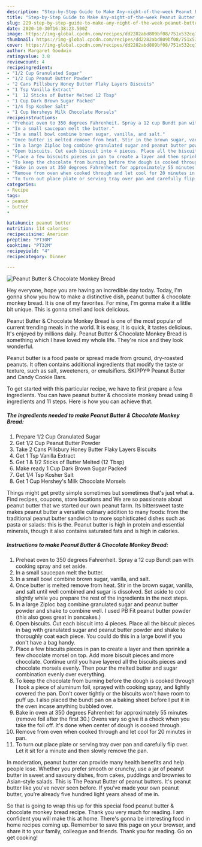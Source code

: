 ```yaml
---
description: "Step-by-Step Guide to Make Any-night-of-the-week Peanut Butter &amp;amp; Chocolate Monkey Bread"
title: "Step-by-Step Guide to Make Any-night-of-the-week Peanut Butter &amp;amp; Chocolate Monkey Bread"
slug: 229-step-by-step-guide-to-make-any-night-of-the-week-peanut-butter-and-amp-chocolate-monkey-bread
date: 2020-10-30T16:38:23.500Z
image: https://img-global.cpcdn.com/recipes/dd2282abd809bf08/751x532cq70/peanut-butter-chocolate-monkey-bread-recipe-main-photo.jpg
thumbnail: https://img-global.cpcdn.com/recipes/dd2282abd809bf08/751x532cq70/peanut-butter-chocolate-monkey-bread-recipe-main-photo.jpg
cover: https://img-global.cpcdn.com/recipes/dd2282abd809bf08/751x532cq70/peanut-butter-chocolate-monkey-bread-recipe-main-photo.jpg
author: Margaret Goodwin
ratingvalue: 3.8
reviewcount: 4
recipeingredient:
- "1/2 Cup Granulated Sugar"
- "1/2 Cup Peanut Butter Powder"
- "2 Cans Pillsbury Honey Butter Flaky Layers Biscuits"
- "1 Tsp Vanilla Extract"
- "1  12 Sticks of Butter Melted 12 Tbsp"
- "1 Cup Dark Brown Sugar Packed"
- "1/4 Tsp Kosher Salt"
- "1 Cup Hersheys Milk Chocolate Morsels"
recipeinstructions:
- "Preheat oven to 350 degrees Fahrenheit. Spray a 12 cup Bundt pan with cooking spray and set aside."
- "In a small saucepan melt the butter."
- "In a small bowl combine brown sugar, vanilla, and salt."
- "Once butter is melted remove from heat. Stir in the brown sugar, vanilla, and salt until well combined and sugar is dissolved. Set aside to cool slightly while you prepare the rest of the ingredients in the next steps."
- "In a large Ziploc bag combine granulated sugar and peanut butter powder and shake to combine well. I used PB Fit peanut butter powder (this also goes great in pancakes.)"
- "Open biscuits. Cut each biscuit into 4 pieces. Place all the biscuit pieces in bag with granulated sugar and peanut butter powder and shake to thoroughly coat each piece. You could do this in a large bowl if you don&#39;t have a bag handy."
- "Place a few biscuits pieces in pan to create a layer and then sprinkle a few chocolate morsel on top. Add more biscuit pieces and more chocolate. Continue until you have layered all the biscuits pieces and chocolate morsels evenly. Then pour the melted butter and sugar combination evenly over everything."
- "To keep the chocolate from burning before the dough is cooked through I took a piece of aluminum foil, sprayed with cooking spray, and lightly covered the pan. Don&#39;t cover tightly or the biscuits won&#39;t have room to puff up. I also placed the bundt pan on a baking sheet before I put it in the oven incase anything bubbled over."
- "Bake in oven at 350 degrees Fahrenheit for approximately 55 minutes (remove foil after the first 30.) Ovens vary so give it a check when you take the foil off. It&#39;s done when center of dough is cooked through."
- "Remove from oven when cooked through and let cool for 20 minutes in pan."
- "To turn out place plate or serving tray over pan and carefully flip over. Let it sit for a minute and then slowly remove the pan."
categories:
- Recipe
tags:
- peanut
- butter
- 

katakunci: peanut butter  
nutrition: 114 calories
recipecuisine: American
preptime: "PT30M"
cooktime: "PT32M"
recipeyield: "4"
recipecategory: Dinner

---
```



![Peanut Butter &amp; Chocolate Monkey Bread](https://img-global.cpcdn.com/recipes/dd2282abd809bf08/751x532cq70/peanut-butter-chocolate-monkey-bread-recipe-main-photo.jpg)

Hey everyone, hope you are having an incredible day today. Today, I'm gonna show you how to make a distinctive dish, peanut butter &amp; chocolate monkey bread. It is one of my favorites. For mine, I'm gonna make it a little bit unique. This is gonna smell and look delicious.

Peanut Butter &amp; Chocolate Monkey Bread is one of the most popular of current trending meals in the world. It is easy, it is quick, it tastes delicious. It's enjoyed by millions daily. Peanut Butter &amp; Chocolate Monkey Bread is something which I have loved my whole life. They're nice and they look wonderful.

Peanut butter is a food paste or spread made from ground, dry-roasted peanuts. It often contains additional ingredients that modify the taste or texture, such as salt, sweeteners, or emulsifiers. SKIPPY® Peanut Butter and Candy Cookie Bars.


To get started with this particular recipe, we have to first prepare a few ingredients. You can have peanut butter &amp; chocolate monkey bread using 8 ingredients and 11 steps. Here is how you can achieve that.

<!--inarticleads1-->

##### The ingredients needed to make Peanut Butter &amp; Chocolate Monkey Bread:

1. Prepare 1/2 Cup Granulated Sugar
1. Get 1/2 Cup Peanut Butter Powder
1. Take 2 Cans Pillsbury Honey Butter Flaky Layers Biscuits
1. Get 1 Tsp Vanilla Extract
1. Get 1 &amp; 1/2 Sticks of Butter Melted (12 Tbsp)
1. Make ready 1 Cup Dark Brown Sugar Packed
1. Get 1/4 Tsp Kosher Salt
1. Get 1 Cup Hershey&#39;s Milk Chocolate Morsels


Things might get pretty simple sometimes but sometimes that&#39;s just what a. Find recipes, coupons, store locations and We are so passionate about peanut butter that we started our own peanut farm. Its bittersweet taste makes peanut butter a versatile culinary addition to many foods: from the traditional peanut butter sandwich to more sophisticated dishes such as pasta or salads: this is the. Peanut butter is high in protein and essential minerals, though it also contains saturated fats and is high in calories. 

<!--inarticleads2-->

##### Instructions to make Peanut Butter &amp; Chocolate Monkey Bread:

1. Preheat oven to 350 degrees Fahrenheit. Spray a 12 cup Bundt pan with cooking spray and set aside.
1. In a small saucepan melt the butter.
1. In a small bowl combine brown sugar, vanilla, and salt.
1. Once butter is melted remove from heat. Stir in the brown sugar, vanilla, and salt until well combined and sugar is dissolved. Set aside to cool slightly while you prepare the rest of the ingredients in the next steps.
1. In a large Ziploc bag combine granulated sugar and peanut butter powder and shake to combine well. I used PB Fit peanut butter powder (this also goes great in pancakes.)
1. Open biscuits. Cut each biscuit into 4 pieces. Place all the biscuit pieces in bag with granulated sugar and peanut butter powder and shake to thoroughly coat each piece. You could do this in a large bowl if you don&#39;t have a bag handy.
1. Place a few biscuits pieces in pan to create a layer and then sprinkle a few chocolate morsel on top. Add more biscuit pieces and more chocolate. Continue until you have layered all the biscuits pieces and chocolate morsels evenly. Then pour the melted butter and sugar combination evenly over everything.
1. To keep the chocolate from burning before the dough is cooked through I took a piece of aluminum foil, sprayed with cooking spray, and lightly covered the pan. Don&#39;t cover tightly or the biscuits won&#39;t have room to puff up. I also placed the bundt pan on a baking sheet before I put it in the oven incase anything bubbled over.
1. Bake in oven at 350 degrees Fahrenheit for approximately 55 minutes (remove foil after the first 30.) Ovens vary so give it a check when you take the foil off. It&#39;s done when center of dough is cooked through.
1. Remove from oven when cooked through and let cool for 20 minutes in pan.
1. To turn out place plate or serving tray over pan and carefully flip over. Let it sit for a minute and then slowly remove the pan.


In moderation, peanut butter can provide many health benefits and help people lose. Whether you prefer smooth or crunchy, use a jar of peanut butter in sweet and savoury dishes, from cakes, puddings and brownies to Asian-style salads. This is The Peanut Butter of peanut butters. It&#39;s peanut butter like you&#39;ve never seen before. If you&#39;ve made your own peanut butter, you&#39;re already five hundred light years ahead of me in. 

So that is going to wrap this up for this special food peanut butter &amp; chocolate monkey bread recipe. Thank you very much for reading. I am confident you will make this at home. There's gonna be interesting food in home recipes coming up. Remember to save this page on your browser, and share it to your family, colleague and friends. Thank you for reading. Go on get cooking!
